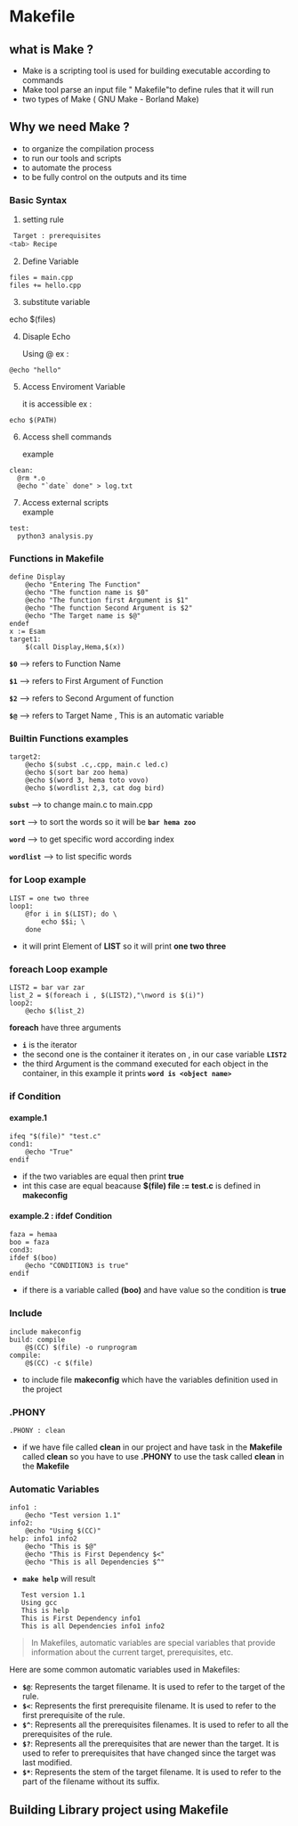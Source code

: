 # Makefile
## what is Make ?
 - Make is a scripting tool is used for building executable according to commands
 - Make tool parse an input file " Makefile"to define rules that it will run
 - two types of Make ( GNU Make - Borland Make)
## Why we need Make ?
 - to organize the compilation process
 - to run our tools and scripts
 - to automate the process
 - to be fully control on the outputs and its time
### Basic Syntax
1) setting rule 
```bash
 Target : prerequisites
<tab> Recipe
```
2) Define Variable
  ```make
 files = main.cpp
 files += hello.cpp
  ```
3) substitute variable 

  echo $(files)

4) Disaple Echo 
	  
    Using @ ex : 
  
  ```make
  @echo "hello"
  ```
5) Access Enviroment Variable
 
    it is accessible ex : 
  ```make
  echo $(PATH)
  ```
6) Access shell commands
	  
    example
  ```make
clean:
    @rm *.o
    @echo "`date` done" > log.txt
  ```
7) Access external scripts   
    example
  ```make
test:
	python3 analysis.py
  ```
### Functions in Makefile
```make
define Display
	@echo "Entering The Function"
	@echo "The function name is $0"
	@echo "The function first Argument is $1"
	@echo "The function Second Argument is $2"
	@echo "The Target name is $@"
endef
x := Esam
target1:
	$(call Display,Hema,$(x))
```
**``$0``** --> refers to Function Name

**``$1``** --> refers to First Argument of Function

**``$2``** --> refers to Second Argument of function

**``$@``** --> refers to Target Name , This is an automatic variable

### Builtin Functions examples
```make 
target2:
	@echo $(subst .c,.cpp, main.c led.c)
	@echo $(sort bar zoo hema)
	@echo $(word 3, hema toto vovo)
	@echo $(wordlist 2,3, cat dog bird)
```
**``subst``** --> to change main.c to main.cpp

**``sort``** --> to sort the words so it will be **``bar hema zoo``**

**``word``** --> to get specific word according index

**``wordlist``** --> to list specific words
### for Loop example
```make
LIST = one two three
loop1:
	@for i in $(LIST); do \
		echo $$i; \
	done
```
 - it will print Element of **LIST** so it will print **one two three**
### foreach Loop example
```make
LIST2 = bar var zar
list_2 = $(foreach i , $(LIST2),"\nword is $(i)")
loop2:
	@echo $(list_2)
```
**foreach** have three arguments 
 - **``i``** is the iterator
 - the second one is the container it iterates on , in our case variable **``LIST2``** 
 - the third Argument is the command executed for each object in the container, in this example it prints **``word is <object name>``**

### if Condition
#### example.1
```make
ifeq "$(file)" "test.c"
cond1:
	@echo "True"
endif
```
 - if the two variables are equal then print **true** 
 - int this case are equal beacause **$(file) file := test.c** is defined in **makeconfig** 
#### example.2 : ifdef Condition
```make
faza = hemaa
boo = faza
cond3:
ifdef $(boo)
	@echo "CONDITION3 is true"
endif
```
 - if there is a variable called **(boo)** and have value so the condition is **true**
### Include 
```make 
include makeconfig
build: compile
	@$(CC) $(file) -o runprogram
compile:
	@$(CC) -c $(file)
```
 - to include file **makeconfig** which have the variables definition used in the project
### .PHONY
```make
.PHONY : clean
```
 - if we have file called **clean** in our project and have task in the **Makefile** called **clean** so you have to use **.PHONY** to use the task called **clean** in the **Makefile**
### Automatic Variables
```make 
info1 : 
	@echo "Test version 1.1"
info2:
	@echo "Using $(CC)"
help: info1 info2
	@echo "This is $@"
	@echo "This is First Dependency $<"
	@echo "This is all Dependencies $^"

```
 - **``make help``** will result
 ```
    Test version 1.1
    Using gcc
    This is help
    This is First Dependency info1
    This is all Dependencies info1 info2
```
> In Makefiles, automatic variables are special variables that provide information about the current target, prerequisites, etc.

Here are some common automatic variables used in Makefiles:

- **`$@`**: Represents the target filename. It is used to refer to the target of the rule.
- **`$<`**: Represents the first prerequisite filename. It is used to refer to the first prerequisite of the rule.
- **`$^`**: Represents all the prerequisites filenames. It is used to refer to all the prerequisites of the rule.
- **`$?`**: Represents all the prerequisites that are newer than the target. It is used to refer to prerequisites that have changed since the target was last modified.
- **`$*`**: Represents the stem of the target filename. It is used to refer to the part of the filename without its suffix.

## Building Library project using Makefile